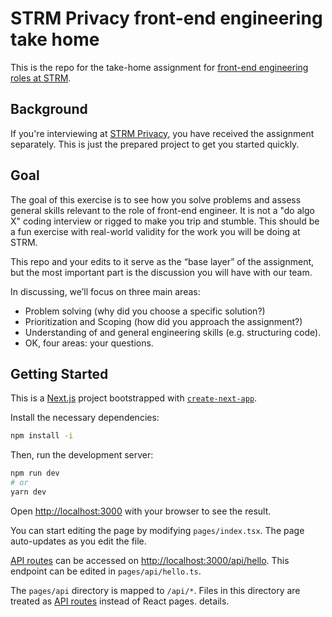 # STRM Privacy front-end engineering take home

This is the repo for the take-home assignment for [front-end engineering roles at STRM](https://join.strm.team).

## Background 

If you're interviewing at [STRM Privacy](https://strmprivacy.io), you have received the assignment separately. This is just the prepared project to get you started quickly.

## Goal 
The goal of this exercise is to see how you solve problems and assess general skills relevant to the role of front-end engineer. It is not a "do algo X" coding interview or rigged to make you trip and stumble. This should be a fun exercise with real-world validity for the work you will be doing at STRM.  

This repo and your edits to it serve as the “base layer” of the assignment, but the most important part is the discussion you will have with our team. 

In discussing, we’ll focus on three main areas:

- Problem solving (why did you choose a specific solution?)
- Prioritization and Scoping (how did you approach the assignment?)
- Understanding of and general engineering skills (e.g. structuring code).
- OK, four areas: your questions. 

## Getting Started

This is a [Next.js](https://nextjs.org/) project bootstrapped with [`create-next-app`](https://github.com/vercel/next.js/tree/canary/packages/create-next-app).


Install the necessary dependencies:
```bash
npm install -i
```

Then, run the development server:

```bash
npm run dev
# or
yarn dev
```

Open [http://localhost:3000](http://localhost:3000) with your browser to see the result.

You can start editing the page by modifying `pages/index.tsx`. The page auto-updates as you edit the file.

[API routes](https://nextjs.org/docs/api-routes/introduction) can be accessed on [http://localhost:3000/api/hello](http://localhost:3000/api/hello). This endpoint can be edited in `pages/api/hello.ts`.

The `pages/api` directory is mapped to `/api/*`. Files in this directory are treated as [API routes](https://nextjs.org/docs/api-routes/introduction) instead of React pages.
details.
